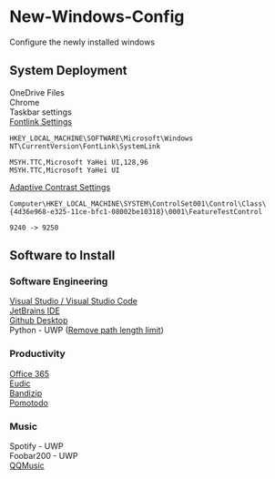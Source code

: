# New-Windows-Config
Configure the newly installed windows

## System Deployment
OneDrive Files  
Chrome  
Taskbar settings  
[Fontlink Settings](https://shajisoft.com/shajisoft_wp/cn/%E5%AE%8C%E7%BE%8E%E8%A7%A3%E5%86%B3%E4%B8%AD%E6%96%87%E5%9C%A8%E8%8B%B1%E6%96%87windows%E4%B8%8A%E6%98%BE%E7%A4%BA%E9%AB%98%E7%9F%AE%E4%B8%8D%E4%B8%80%E7%9A%84%E9%97%AE%E9%A2%98/)
```
HKEY_LOCAL_MACHINE\SOFTWARE\Microsoft\Windows NT\CurrentVersion\FontLink\SystemLink

MSYH.TTC,Microsoft YaHei UI,128,96
MSYH.TTC,Microsoft YaHei UI
```
[Adaptive Contrast Settings](https://www.windowscentral.com/how-disable-adapative-contrast-surface)
```
Computer\HKEY_LOCAL_MACHINE\SYSTEM\ControlSet001\Control\Class\{4d36e968-e325-11ce-bfc1-08002be10318}\0001\FeatureTestControl 

9240 -> 9250
```


## Software to Install

### Software Engineering

[Visual Studio / Visual Studio Code](https://visualstudio.microsoft.com/)  
[JetBrains IDE](https://www.jetbrains.com/)  
[Github Desktop](https://desktop.github.com/)  
Python - UWP ([Remove path length limit](https://www.howtogeek.com/266621/how-to-make-windows-10-accept-file-paths-over-260-characters/))

### Productivity
[Office 365](https://www.office.com/)  
[Eudic](https://www.eudic.net)  
[Bandizip](https://en.bandisoft.com/bandizip/)  
[Pomotodo](https://pomotodo.com/app/)  

### Music
Spotify - UWP  
Foobar200 - UWP  
[QQMusic](https://y.qq.com/)
